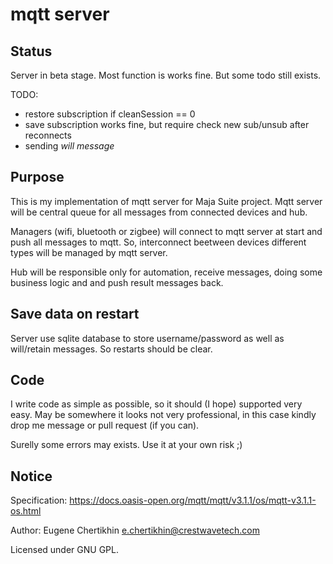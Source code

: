 # mqtt server

## Status
Server in beta stage. Most function is works fine. But some todo still exists.

TODO: 
 * restore subscription if cleanSession == 0
 * save subscription works fine, but require check new sub/unsub after reconnects
 * sending *will message*

## Purpose
This is my implementation of mqtt server for Maja Suite project. Mqtt server will be central queue for all messages 
from connected devices and hub.

Managers (wifi, bluetooth or zigbee) will connect to mqtt server at start and push all messages to mqtt. So, interconnect
beetween devices different types will be managed by mqtt server.

Hub will be responsible only for automation, receive messages, doing some business logic and and push result messages back.

## Save data on restart
Server use sqlite database to store username/password as well as will/retain messages. So restarts should be clear.

## Code
I write code as simple as possible, so it should (I hope) supported very easy. May be somewhere it looks not very 
professional, in this case kindly drop me message or pull request (if you can).

Surelly some errors may exists. Use it at your own risk ;)

## Notice
Specification: https://docs.oasis-open.org/mqtt/mqtt/v3.1.1/os/mqtt-v3.1.1-os.html

Author: Eugene Chertikhin <e.chertikhin@crestwavetech.com>

Licensed under GNU GPL.
